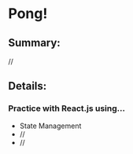 # Pong!

## Summary:

//

## Details:

### Practice with React.js using...

- State Management
- //
- //
